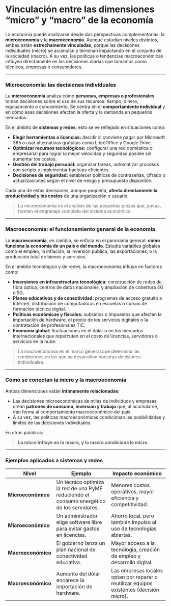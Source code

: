 # **Vinculación entre las dimensiones “micro” y “macro” de la economía**

La economía puede analizarse desde dos perspectivas complementarias: la **microeconomía** y la **macroeconomía**. Aunque estudian niveles distintos, ambas están **estrechamente vinculadas**, porque las decisiones individuales (micro) se acumulan y terminan impactando en el conjunto de la sociedad (macro).
A su vez, las políticas o tendencias macroeconómicas influyen directamente en las decisiones diarias que tomamos como técnicos, empresas o consumidores.

---

###  **Microeconomía: las decisiones individuales**

La **microeconomía** analiza cómo **personas, empresas o profesionales** toman decisiones sobre el uso de sus recursos: tiempo, dinero, equipamiento o conocimiento.
Se centra en el **comportamiento individual** y en cómo esas decisiones afectan la oferta y la demanda en pequeños mercados.

En el ámbito de **sistemas y redes**, esto se ve reflejado en situaciones como:

*  **Elegir herramientas o licencias:** decidir si conviene pagar por Microsoft 365 o usar alternativas gratuitas como LibreOffice y Google Drive.
*  **Optimizar recursos tecnológicos:** configurar una red doméstica o empresarial para lograr la mejor velocidad y seguridad posible sin aumentar los costos.
*  **Gestión del trabajo personal:** organizar tareas, automatizar procesos con scripts o implementar backups eficientes.
*  **Decisiones de seguridad:** establecer políticas de contraseñas, cifrado o actualizaciones según el nivel de riesgo y presupuesto disponible.

Cada una de estas decisiones, aunque pequeña, **afecta directamente la productividad y los costos** de una organización o usuario.

>  La microeconomía es el análisis de las pequeñas piezas que, juntas, forman el engranaje completo del sistema económico.

---

###  **Macroeconomía: el funcionamiento general de la economía**

La **macroeconomía**, en cambio, se enfoca en el panorama general: **cómo funciona la economía de un país o del mundo**.
Estudia variables globales como el empleo, la inflación, la inversión pública, las exportaciones, o la producción total de bienes y servicios.

En el ámbito tecnológico y de redes, la macroeconomía influye en factores como:

*  **Inversiones en infraestructura tecnológica:** construcción de redes de fibra óptica, centros de datos nacionales, y ampliación de cobertura 4G o 5G.
*  **Planes educativos y de conectividad:** programas de acceso gratuito a Internet, distribución de computadoras en escuelas o cursos de formación técnica digital.
*  **Políticas económicas y fiscales:** subsidios o impuestos que afectan la importación de hardware, el precio de los servicios digitales o la contratación de profesionales TIC.
*  **Economía global:** fluctuaciones en el dólar o en los mercados internacionales que repercuten en el costo de licencias, servidores o servicios en la nube.

>  La macroeconomía es el marco general que determina las condiciones en las que se desarrollan nuestras decisiones individuales.

---

###  **Cómo se conectan la micro y la macroeconomía**

Ambas dimensiones están **íntimamente relacionadas**:

* Las decisiones microeconómicas de miles de individuos y empresas crean **patrones de consumo, inversión y trabajo** que, al acumularse, dan forma al comportamiento macroeconómico del país.
* A su vez, las políticas macroeconómicas condicionan las posibilidades y límites de las decisiones individuales.

En otras palabras:

> **Lo micro influye en lo macro, y lo macro condiciona lo micro.**

---

###  **Ejemplos aplicados a sistemas y redes**

| Nivel              | Ejemplo                                                                                    | Impacto económico                                                                        |
| ------------------ | ------------------------------------------------------------------------------------------ | ---------------------------------------------------------------------------------------- |
| **Microeconómico** | Un técnico optimiza la red de una PyME reduciendo el consumo energético de los servidores. | Menores costos operativos, mayor eficiencia y competitividad.                            |
| **Microeconómico** | Un administrador elige software libre para evitar gastos en licencias.                     | Ahorro local, pero también impulso al uso de tecnologías abiertas.                       |
| **Macroeconómico** | El gobierno lanza un plan nacional de conectividad educativa.                              | Mayor acceso a la tecnología, creación de empleo y desarrollo digital.                   |
| **Macroeconómico** | Aumento del dólar encarece la importación de hardware.                                     | Las empresas locales optan por reparar o reutilizar equipos existentes (decisión micro). |
